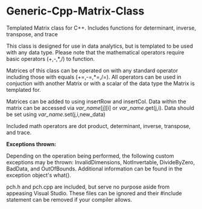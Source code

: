 # Generic-Cpp-Matrix-Class
Templated Matrix class for C++. Includes functions for determinant, inverse, transpose, and trace
<p>This class is designed for use in data analytics, but is templated to be used with any data type. Please note that the mathematical operators require basic operators (+,-,*,/) to function.</p>
<p>Matrices of this class can be operated on with any standard operator including those with equals (+=,-=,*=,/=). All operators can be used in conjuction with another Matrix or with a scalar of the data type the Matrix is templated for.</p>
<p>Matrices can be added to using insertRow and insertCol. Data within the matrix can be accessed via <i>var_name</i>[j][i] or <i>var_name</i>.get(j,i). Data should be set using <i>var_name</i>.set(j,i,new_data)</p>
<p>Included math operators are dot product, determinant, inverse, transpose, and trace.</p>
<b>Exceptions thrown:</b>
<p>Depending on the operation being performed, the following custom exceptions may be thrown: InvalidDimensions, NotInvertable, DivideByZero, BadData, and OutOfBounds. Additional information can be found in the exception object's what().</p>
<p>pch.h and pch.cpp are included, but serve no purpose aside from appeasing Visual Studio. These files can be ignored and their #include statement can be removed if your compiler allows.</p>
